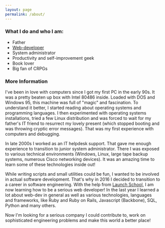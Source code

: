 ```yaml
---
layout: page
permalink: /about/
---
```


### What I do and who I am:

* Father
* [Web-developer](https://github.com/kminevskiy)
* System administrator
* Productivity and self-improvement geek
* Book lover
* Big fan of CRPGs

### More Information

I've been in love with computers since I got my first PC in the early 90s. It was a pretty beaten up box with Intel 80486 inside. Loaded with DOS and Windows 95, this machine was full of "magic" and fascination. To understand it better, I started reading about operating systems and programming languages. I then experimented with operating systems installations, tried a few Linux distribution and was forced to wait for my father's IT friend to resurrect my lovely present (which stopped booting and was throwing cryptic error messages). That was my first experience with computers and debugging.

In late 2000s I worked as an IT helpdesk support. That gave me enough experience to transition to junior system administrator. There I was exposed to various technical environments (Windows, Linux, large tape backup systems, numerous Cisco networking devices). It was an amazing time to learn some of these technologies inside out!

While writing scripts and small utilities could be fun, I wanted to be involved in actual software development. That's why in 2016 I decided to transition to a career in software engineering. With the help from [Launch School](launchschool.com), I am now learning how to be a serious web developer! In the last year I learned a lot about web-dev in general as well as various technologies, languages and frameworks, like Ruby and Ruby on Rails, Javascript (Backbone), SQL, Python and many others.

Now I'm looking for a serious company I could contribute to, work on sophisticated engineering problems and make this world a better place!
